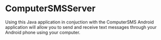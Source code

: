 # ComputerSMSServer
Using this Java application in conjuction with the ComputerSMS Android application will allow you to send and receive text messages through your Android phone using your computer.
